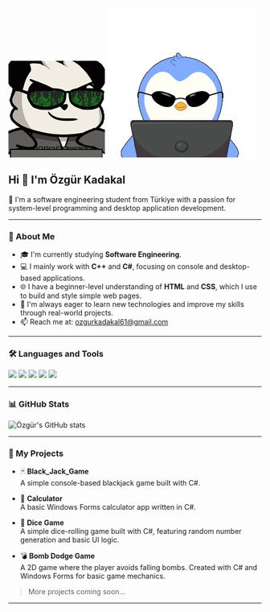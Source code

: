 ![Coding Animasyon](https://raw.githubusercontent.com/kadakalozgur/gif/main/coding.gif) ![AI Grok Animasyon](https://raw.githubusercontent.com/kadakalozgur/gif/main/ai-grok.gif)

## Hi 👋 I'm Özgür Kadakal

🎯 I'm a software engineering student from Türkiye with a passion for system-level programming and desktop application development.

---

### 🚀 About Me
- 🎓 I'm currently studying **Software Engineering**.
- 💻 I mainly work with **C++** and **C#**, focusing on console and desktop-based applications.
- 🌐 I have a beginner-level understanding of **HTML** and **CSS**, which I use to build and style simple web pages.
- 🧠 I'm always eager to learn new technologies and improve my skills through real-world projects.
- 📫 Reach me at: [ozgurkadakal61@gmail.com](mailto:ozgurkadakal61@gmail.com)

---

### 🛠️ Languages and Tools
<p>
  <img src="https://cdn.jsdelivr.net/gh/devicons/devicon/icons/csharp/csharp-original.svg" height="30" />
  <img src="https://cdn.jsdelivr.net/gh/devicons/devicon/icons/cplusplus/cplusplus-original.svg" height="30" />
  <img src="https://cdn.jsdelivr.net/gh/devicons/devicon/icons/c/c-original.svg" height="30" />
  <img src="https://cdn.jsdelivr.net/gh/devicons/devicon/icons/html5/html5-original.svg" height="30" />
  <img src="https://cdn.jsdelivr.net/gh/devicons/devicon/icons/css3/css3-original.svg" height="30" />
</p>

---

### 📊 GitHub Stats
![Özgür's GitHub stats](https://github-readme-stats.vercel.app/api?username=kadakalozgur&show_icons=true&theme=tokyonight&hide=prs,issues)

---

### 📌 My Projects

- 🃏 **Black_Jack_Game**  
  A simple console-based blackjack game built with C#.

- 🧮 **Calculator**  
  A basic Windows Forms calculator app written in C#.

- 🎲 **Dice Game**  
  A simple dice-rolling game built with C#, featuring random number generation and basic UI logic.

- 💣 **Bomb Dodge Game**  
  A 2D game where the player avoids falling bombs. Created with C# and Windows Forms for basic game mechanics.

> More projects coming soon...

---

